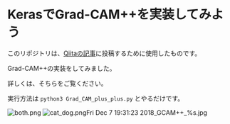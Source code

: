 # KerasでGrad-CAM++を実装してみよう

このリポジトリは、[Qiitaの記事](https://qiita.com/Dason08/items/a8013b3fa4d303f5c41c)に投稿するために使用したものです。

Grad-CAM++の実装をしてみました。

詳しくは、そちらをご覧ください。

実行方法は
`python3 Grad_CAM_plus_plus.py`
とやるだけです。

![both.png](https://qiita-image-store.s3.amazonaws.com/0/221972/ef81a58a-9603-218d-0f60-634caed4f20f.png)
![cat_dog.pngFri Dec  7 19:31:23 2018_GCAM++_%s.jpg](https://qiita-image-store.s3.amazonaws.com/0/221972/50f81cbb-a5d3-e5fc-c949-4ff705e6a24c.jpeg)
